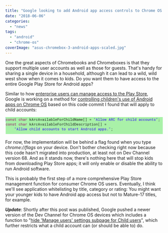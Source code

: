 ```yaml
---
title: "Google looking to add Android app access controls to Chrome OS for parents"
date: "2018-06-06"
categories: 
  - "news"
tags: 
  - "android"
  - "chrome-os"
coverImage: "asus-chromebox-3-android-apps-scaled.jpg"
---
```


One the great aspects of Chromebooks and Chromeboxes is that they support multiple user accounts as well as those for guests. That's handy for sharing a single device in a household, although it can lead to a wild, wild west show when it comes to kids. Do you want them to have access to the entire Google Play Store for Android apps?

Similar to how [enterprise users can manage access to the Play Store](https://support.google.com/chrome/a/answer/6177447?hl=en&ref_topic=9028500), Google is working on a method for [controlling children's use of Android apps on Chrome OS](https://chromium-review.googlesource.com/c/chromium/src/+/1088930) based on this code commit I found that will apply to child accounts:

[![](images/ARC-for-children-flag-info.png)](https://www.aboutchromebooks.com/wp-content/uploads/2018/06/ARC-for-children-flag-info.png)

For now, the implementation will be behind a flag found when you type _chrome://flags_ on your device. Don't bother checking right now because this code hasn't migrated into production, at least not on Dev Channel version 68. And as it stands now, there's nothing here that will stop kids from downloading Play Store apps; it will only enable or disable the ability to run Android software.

This is probably the first step of a more comprehensive Play Store management function for consumer Chrome OS users. Eventually, I think we'll see application whitelisting by title, category or rating: You might want your younger kids to have Android app access but not to Mature-17 titles, for example.

_**Update**_: Shortly after this post was published, Google pushed a newer version of the Dev Channel for Chrome OS devices which includes a function to "[hide 'Manage users' settings subpage for Child users](https://chromium.googlesource.com/chromium/src/+/d818e926b5c0bae0246b8870da770334d264fb80)", which further restricts what a child account can (or should be able to) do.
